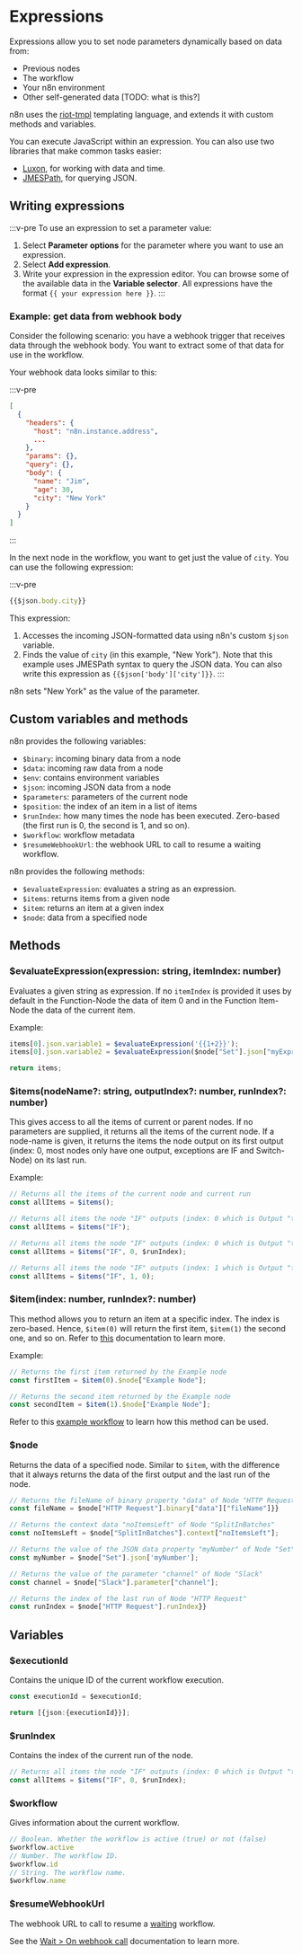 # Expressions


Expressions allow you to set node parameters dynamically based on data from:

- Previous nodes
- The workflow
- Your n8n environment
- Other self-generated data [TODO: what is this?]


n8n uses the [riot-tmpl](https://github.com/riot/tmpl) templating language, and extends it with custom methods and variables. 

You can execute JavaScript within an expression. You can also use two libraries that make common tasks easier:

- [Luxon](https://github.com/moment/luxon/), for working with data and time.
- [JMESPath](https://jmespath.org/), for querying JSON.


## Writing expressions

:::v-pre
To use an expression to set a parameter value:

1. Select **Parameter options** for the parameter where you want to use an expression.
2. Select **Add expression**.
3. Write your expression in the expression editor. You can browse some of the available data in the **Variable selector**. All expressions have the format `{{ your expression here }}`.
:::

### Example: get data from webhook body

Consider the following scenario: you have a webhook trigger that receives data through the webhook body. You want to extract some of that data for use in the workflow.

Your webhook data looks similar to this:

:::v-pre
```json
[
  {
    "headers": {
      "host": "n8n.instance.address",
      ...
    },
    "params": {},
    "query": {},
    "body": {
      "name": "Jim",
      "age": 30,
      "city": "New York"
    }
  }
]
```
:::

In the next node in the workflow, you want to get just the value of `city`. You can use the following expression:

:::v-pre
```js
{{$json.body.city}}
```


This expression:
  1. Accesses the incoming JSON-formatted data using n8n's custom `$json` variable.
  2. Finds the value of `city` (in this example, "New York"). Note that this example uses JMESPath syntax to query the JSON data. You can also write this expression as `{{$json['body']['city']}}`.
:::

n8n sets "New York" as the value of the parameter.


## Custom variables and methods

n8n provides the following variables:

- `$binary`: incoming binary data from a node
- `$data`: incoming raw data from a node
- `$env`: contains environment variables
- `$json`: incoming JSON data from a node
- `$parameters`: parameters of the current node
- `$position`: the index of an item in a list of items
- `$runIndex`: how many times the node has been executed. Zero-based (the first run is 0, the second is 1, and so on).
- `$workflow`: workflow metadata
- `$resumeWebhookUrl`: the webhook URL to call to resume a waiting workflow.

n8n provides the following methods:

- `$evaluateExpression`: evaluates a string as an expression.
- `$items`: returns items from a given node
- `$item`: returns an item at a given index
- `$node`: data from a specified node



## Methods

### $evaluateExpression(expression: string, itemIndex: number)

Evaluates a given string as expression.
If no `itemIndex` is provided it uses by default in the Function-Node the data of item 0 and
in the Function Item-Node the data of the current item.

Example:

```javascript
items[0].json.variable1 = $evaluateExpression('{{1+2}}');
items[0].json.variable2 = $evaluateExpression($node["Set"].json["myExpression"], 1);

return items;
```


### $items(nodeName?: string, outputIndex?: number, runIndex?: number)

This gives access to all the items of current or parent nodes. If no parameters are supplied,
it returns all the items of the current node.
If a node-name is given, it returns the items the node output on its first output
(index: 0, most nodes only have one output, exceptions are IF and Switch-Node) on
its last run.

Example:

```typescript
// Returns all the items of the current node and current run
const allItems = $items();

// Returns all items the node "IF" outputs (index: 0 which is Output "true" of its most recent run)
const allItems = $items("IF");

// Returns all items the node "IF" outputs (index: 0 which is Output "true" of the same run as current node)
const allItems = $items("IF", 0, $runIndex);

// Returns all items the node "IF" outputs (index: 1 which is Output "false" of run 0 which is the first run)
const allItems = $items("IF", 1, 0);
```

### $item(index: number, runIndex?: number)

This method allows you to return an item at a specific index. The index is zero-based. Hence, `$item(0)` will return the first item, `$item(1)` the second one, and so on. Refer to [this](./nodes-library/core-nodes/Function/#method-item-index-number-runindex-number) documentation to learn more.

Example:

```typescript
// Returns the first item returned by the Example node
const firstItem = $item(0).$node["Example Node"];

// Returns the second item returned by the Example node
const secondItem = $item(1).$node["Example Node"];
```

Refer to this [example workflow](https://n8n.io/workflows/1330) to learn how this method can be used.

### $node

Returns the data of a specified node. Similar to `$item`, with the difference that it always returns the data of the first output and the last run of the node.

```typescript
// Returns the fileName of binary property "data" of Node "HTTP Request"
const fileName = $node["HTTP Request"].binary["data"]["fileName"]}}

// Returns the context data "noItemsLeft" of Node "SplitInBatches"
const noItemsLeft = $node["SplitInBatches"].context["noItemsLeft"];

// Returns the value of the JSON data property "myNumber" of Node "Set"
const myNumber = $node["Set"].json['myNumber'];

// Returns the value of the parameter "channel" of Node "Slack"
const channel = $node["Slack"].parameter["channel"];

// Returns the index of the last run of Node "HTTP Request"
const runIndex = $node["HTTP Request"].runIndex}}
```

## Variables

### $executionId

Contains the unique ID of the current workflow execution.

```typescript
const executionId = $executionId;

return [{json:{executionId}}];
```

### $runIndex

Contains the index of the current run of the node.

```typescript
// Returns all items the node "IF" outputs (index: 0 which is Output "true" of the same run as current node)
const allItems = $items("IF", 0, $runIndex);
```


### $workflow

Gives information about the current workflow.

```js
// Boolean. Whether the workflow is active (true) or not (false)
$workflow.active
// Number. The workflow ID.
$workflow.id
// String. The workflow name.
$workflow.name
```

### $resumeWebhookUrl

The webhook URL to call to resume a [waiting](./nodes-library/core-nodes/Wait/README.md) workflow.

See the [Wait > On webhook call](./nodes-library/core-nodes/Wait/README.md#webhook-call) documentation to learn more.
